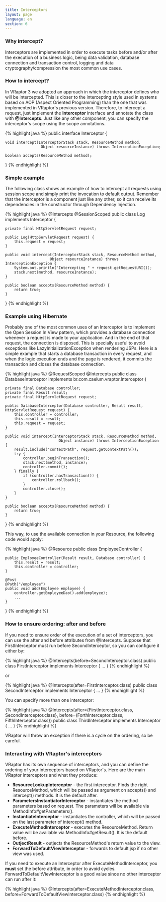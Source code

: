 ```yaml
---
title: Interceptors
layout: page
language: en
section: 6
---
```


<h3>Why intercept?</h3>

Interceptors are implemented in order to execute tasks before and/or after the execution of a business logic, being data validation, database connection and transaction control, logging and data cryptography/compression the most common use cases.

<h3>How to intercept?</h3>

In VRaptor 3 we adopted an approach in which the interceptor defines who will be intercepted. This is closer to the intercepting style used in systems based on AOP (Aspect Oriented Programming) than the one that was implemented in VRaptor's previous version.
Therefore, to intercept a request, just implement the <strong>Interceptor</strong> interface and annotate the class with <strong>@Intercepts</strong>.
Just like any other component, you can specify the interceptor's scope using the scope annotations.

{% highlight java %}
public interface Interceptor {

    void intercept(InterceptorStack stack, ResourceMethod method, 
                    Object resourceInstance) throws InterceptionException;

    boolean accepts(ResourceMethod method);

}
{% endhighlight %}

<h3>Simple example</h3>

The following class shows an example of how to intercept all requests using session scope and simply print the invocation to default output.
Remember that the interceptor is a component just like any other, so it can receive its dependencies in the constructor through Dependency Injection.

{% highlight java %}
@Intercepts
@SessionScoped
public class Log implements Interceptor {

    private final HttpServletRequest request;

    public Log(HttpServletRequest request) {
        this.request = request;
    }

    public void intercept(InterceptorStack stack, ResourceMethod method, 
                        Object resourceInstance) throws InterceptionException {
        System.out.println("Intercepting " + request.getRequestURI());
        stack.next(method, resourceInstance);
    }

    public boolean accepts(ResourceMethod method) {
        return true;
    }

}
{% endhighlight %}

<h3>Example using Hibernate</h3>

Probably one of the most common uses of an Interceptor is to implement the Open Session In View pattern, which provides a database connection whenever a request is made to your application. And in the end of that request, the connection is disposed. This is specially useful to avoid exceptions like LazyInitializationException when rendering JSPs.
Here is a simple example that starts a database transaction in every request, and when the logic execution ends and the page is rendered, it commits the transaction and closes the database connection.

{% highlight java %}
@RequestScoped
@Intercepts
public class DatabaseInterceptor implements br.com.caelum.vraptor.Interceptor {

    private final Database controller;
    private final Result result;
    private final HttpServletRequest request;

    public DatabaseInterceptor(Database controller, Result result, HttpServletRequest request) {
        this.controller = controller;
        this.result = result;
        this.request = request;
    }

    public void intercept(InterceptorStack stack, ResourceMethod method, 
                            Object instance) throws InterceptionException {
        result.include("contextPath", request.getContextPath());
        try {
            controller.beginTransaction();
            stack.next(method, instance);
            controller.commit();
        } finally {
            if (controller.hasTransaction()) {
                controller.rollback();
            }
            controller.close();
        }
    }

    public boolean accepts(ResourceMethod method) {
        return true;
    }

}
{% endhighlight %}

This way, to use the available connection in your Resource, the following code would apply:

{% highlight java %}
@Resource
public class EmployeeController {
    
    public EmployeeController(Result result, Database controller) {
        this.result = result;
        this.controller = controller;
    }
    
    @Post
    @Path("/employee")
    public void add(Employee employee) {
        controller.getEmployeeDao().add(employee);
        ...
    }
}
{% endhighlight %}

<h3>How to ensure ordering: after and before</h3>

If you need to ensure order of the execution of a set of interceptors, you can use the after and before attributes from @Intercepts. Suppose that FirstInterceptor must run before SecondInterceptor, so you can configure it either by:

{% highlight java %}
@Intercepts(before=SecondInterceptor.class)
public class FirstInterceptor implements Interceptor {
    ...
}
{% endhighlight %}

or

{% highlight java %}
@Intercepts(after=FirstInterceptor.class)
public class SecondInterceptor implements Interceptor {
    ...
}
{% endhighlight %}

You can specify more than one interceptor:

{% highlight java %}
@Intercepts(after={FirstInterceptor.class, SecondInterceptor.class}, 
            before={ForthInterceptor.class, FifthInterceptor.class})
public class ThirdInterceptor implements Interceptor {
    ...
}
{% endhighlight %}

VRaptor will throw an exception if there is a cycle on the ordering, so be careful.

<h3>Interacting with VRaptor's interceptors</h3>

VRaptor has its own sequence of interceptors, and you can define the ordering of your interceptors based on VRaptor's.
Here are the main VRaptor interceptors and what they produce:

<ul>
<li><strong>ResourceLookupInterceptor</strong> - the first interceptor. Finds the right ResourceMethod, which will be passed as argument on accepts() and intercept() methods. It is the default after.</li>

<li><strong>ParametersInstantiatorInterceptor</strong> - instantiates the method parameters based on request. The parameters will be available via MethodInfo#getParameters().</li>

<li><strong>InstantiateInterceptor</strong> - instantiates the controller, which will be passed on the last parameter of intercept() method.</li>

<li><strong>ExecuteMethodInterceptor</strong> - executes the ResourceMethod. Return value will be available via MethodInfo#getResult(). It is the default before.</li>

<li><strong>OutjectResult</strong> - outjects the ResourceMethod's return value to the view.</li>

<li><strong>ForwardToDefaultViewInterceptor</strong> - forwards to default jsp if no other view was used.</li>
</ul>

If you need to execute an Interceptor after ExecuteMethodInterceptor, you <strong>must</strong> set the before attribute, in order to avoid cycles. ForwardToDefaultViewInterceptor is a good value since no other interceptor can run after it:

{% highlight java %}
@Intercepts(after=ExecuteMethodInterceptor.class, 
            before=ForwardToDefaultViewInterceptor.class)
{% endhighlight %}
